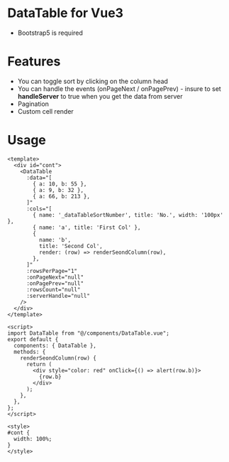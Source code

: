 # DataTable for Vue3
- Bootstrap5 is required

# Features
- You can toggle sort by clicking on the column head
- You can handle the events (onPageNext / onPagePrev) - insure to set **handleServer** to true when you get the data from server
- Pagination
- Custom cell render

# Usage 

```vue
<template>
  <div id="cont">
    <DataTable
      :data="[
        { a: 10, b: 55 },
        { a: 9, b: 32 },
        { a: 66, b: 213 },
      ]"
      :cols="[
        { name: '_dataTableSortNumber', title: 'No.', width: '100px' },
        { name: 'a', title: 'First Col' },
        {
          name: 'b',
          title: 'Second Col',
          render: (row) => renderSeondColumn(row),
        },
      ]"
      :rowsPerPage="1"
      :onPageNext="null"
      :onPagePrev="null"
      :rowsCount="null"
      :serverHandle="null"
    />
  </div>
</template>

<script>
import DataTable from "@/components/DataTable.vue";
export default {
  components: { DataTable },
  methods: {
    renderSeondColumn(row) {
      return (
        <div style="color: red" onClick={() => alert(row.b)}>
          {row.b}
        </div>
      );
    },
  },
};
</script>

<style>
#cont {
  width: 100%;
}
</style>
```
